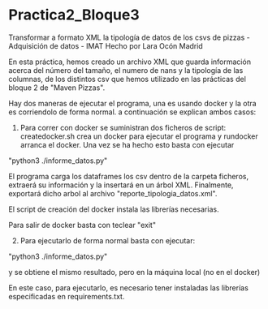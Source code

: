 # Practica2_Bloque3
Transformar a formato XML la tipología de datos de los csvs de pizzas - Adquisición de datos - IMAT
Hecho por Lara Ocón Madrid

En esta práctica, hemos creado un archivo XML que guarda información acerca del número del tamaño, el numero de nans
y la tipología de las columnas, de los distintos csv que hemos utilizado en las prácticas del bloque 2 de "Maven Pizzas".

Hay dos maneras de ejecutar el programa, una es usando docker y la otra es corriendolo de forma normal. a continuación se explican ambos casos:

1) Para correr con docker se suministran dos ficheros de script: createdocker.sh crea un docker para ejecutar el programa y rundocker arranca el docker. Una vez se ha hecho esto basta con ejecutar 

"python3 ./informe_datos.py"

El programa carga los  dataframes los csv dentro de la carpeta ficheros, extraerá su información y la insertará en un árbol XML. Finalmente, exportará dicho arbol al archivo "reporte_tipologia_datos.xml".

El script de creación del docker instala las librerías necesarias.

Para salir de docker basta con teclear "exit"

2) Para ejecutarlo de forma normal basta con ejecutar:

"python3 ./informe_datos.py"

y se obtiene el mismo resultado, pero en la máquina local (no en el docker)

En este caso, para ejecutarlo, es necesario tener instaladas las librerías especificadas en requirements.txt.
